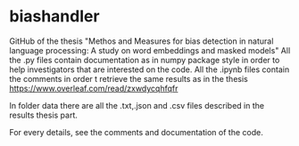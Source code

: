 # biashandler
GitHub of the thesis "Methos and Measures for bias detection in natural language processing: A study on word embeddings and masked models"
All the .py files contain documentation as in numpy package style in order to help investigators that are interested on the code. 
All the .ipynb files contain the comments in order t retrieve the same results as in the thesis https://www.overleaf.com/read/zxwdycqhfqfr

In folder data there are all the .txt,.json and .csv files described in the results thesis part. 

For every details, see the comments and documentation of the code. 
